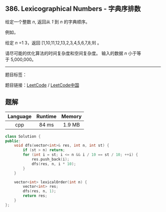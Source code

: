 ## 386. Lexicographical Numbers - 字典序排数

<!--If you want to use the English description, use `question.content` instead-->

<p>给定一个整数&nbsp;<em>n</em>, 返回从&nbsp;<em>1&nbsp;</em>到&nbsp;<em>n&nbsp;</em>的字典顺序。</p>

<p>例如，</p>

<p>给定 <em>n</em> =1 3，返回 [1,10,11,12,13,2,3,4,5,6,7,8,9] 。</p>

<p>请尽可能的优化算法的时间复杂度和空间复杂度。 输入的数据&nbsp;<em>n&nbsp;</em>小于等于&nbsp;5,000,000。</p>



-----

题目标签：

题目链接：[LeetCode](https://leetcode.com/problems/lexicographical-numbers/description/)  /  [LeetCode中国](https://leetcode-cn.com/problems/lexicographical-numbers/description/)

## 题解



| Language | Runtime | Memory |
|:---:|:---:|:---:|
| cpp  | 84  ms | 1.9 MB |

```cpp
class Solution {
public:
    void dfs(vector<int>& res, int n, int st) {
        if (st > n) return;
        for (int i = st; i <= n && i / 10 == st / 10; ++i) {
            res.push_back(i);
            dfs(res, n, i * 10);
        }
    }

    vector<int> lexicalOrder(int n) {
        vector<int> res;
        dfs(res, n, 1);
        return res;
    }
};
```
